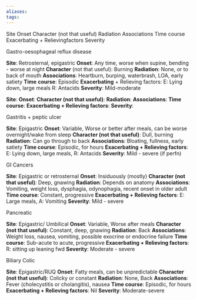 ```yaml
---
aliases: 
tags: 
---
```





Site
Onset
Character (not that useful)
Radiation
Associations
Time course
Exacerbating + Relievingfactors
Severity


Gastro-oesophageal reflux disease

**Site**: Retrosternal, epigastric
**Onset**: Any time, worse when supine, bending - worse at night
**Character** (not that useful): Burning
**Radiation**: None, or to back of mouth
**Associations**: Heartburn, burping, waterbrash, LOA, early satiety
**Time** **course**: Episodic
**Exacerbating** + Relieving factors: E: Lying down, large meals R: Antacids
**Severity**: Mild-moderate





**Site**: 
**Onset**: 
**Character (not that useful)**: 
**Radiation**: 
**Associations**: 
**Time course**: 
**Exacerbating + Relieving factors**: 
**Severity**: 


Gastritis + peptic ulcer

**Site**: Epigastric
**Onset**: Variable, Worse or better after meals, can be worse overnight/wake from sleep
**Character (not that useful)**: Dull, burning
**Radiation**: Can go through to back
**Associations**: Bloating, fullness, early satiety
**Time course**: Episodic, for hours
**Exacerbating + Relieving factors**: E: Lying down, large meals, R: Antacids
**Severity**: Mild - severe (if perfn)


GI Cancers

**Site**: Epigastric or retrosternal
**Onset**: Insiduously (mostly)
**Character (not that useful)**: Deep, gnawing
**Radiation**: Depends on anatomy
**Associations**: Vomiting, weight loss, dysphagia, odynophagia, recent onset in older adult
**Time course**: Constant, progressive
**Exacerbating + Relieving factors**: E: Large meals, A: Vomiting
**Severity**: Mild - severe


Pancreatic

**Site**: Epigastric/ Umbilical
**Onset**: Variable, Worse after meals
**Character (not that useful)**: Constant, deep, gnawing
**Radiation**: Back
**Associations**: Weight loss, nausea, vomiting, possible exocrine or endocrine failure
**Time course**: Sub-acute to acute, progressive
**Exacerbating + Relieving factors**: R: sitting up leaning fwd
**Severity**: Moderate - severe

Biliary Colic

**Site**: Epigastric/RUQ
**Onset**: Fatty meals, can be unpredictable
**Character (not that useful)**: Colicky or constant
**Radiation**: None, Back
**Associations**: Fever (cholecystitis or cholangitis), nausea
**Time course**: Episodic, for hours
**Exacerbating + Relieving factors**: Nil
**Severity**: Moderate-severe